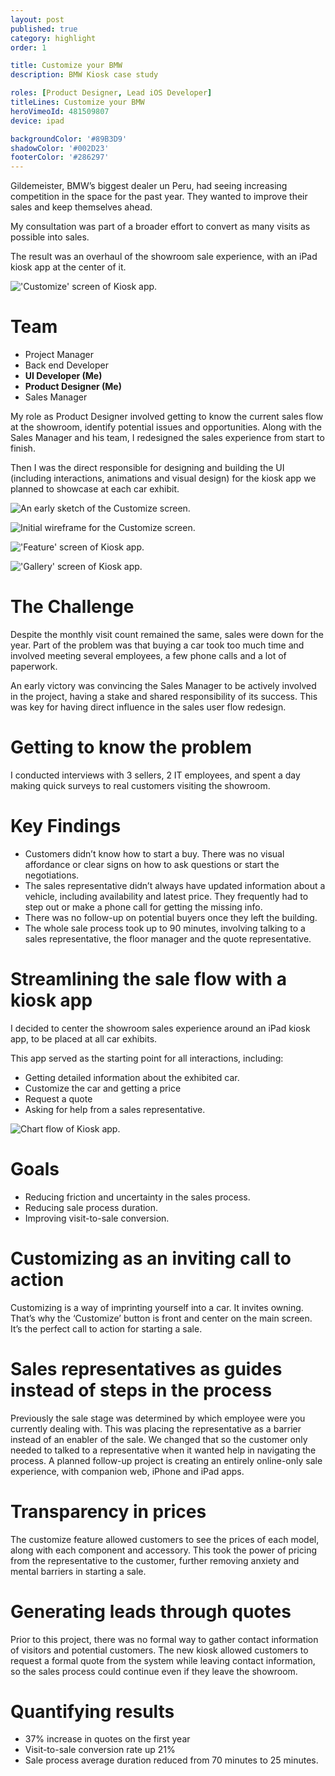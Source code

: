 ```yaml
---
layout: post
published: true
category: highlight
order: 1

title: Customize your BMW
description: BMW Kiosk case study

roles: [Product Designer, Lead iOS Developer]
titleLines: Customize your BMW
heroVimeoId: 481509807
device: ipad

backgroundColor: '#89B3D9'
shadowColor: '#002D23'
footerColor: '#286297'
---
```


Gildemeister, BMW’s biggest dealer un Peru, had seeing increasing competition in the space for the past year. They wanted to improve their sales and keep themselves ahead.

My consultation was part of a broader effort to convert as many visits as possible into sales.

The result was an overhaul of the showroom sale experience, with an iPad kiosk app at the center of it.

!['Customize' screen of Kiosk app.](/static/media/posts/bmw/picture1.png)

# Team

- Project Manager
- Back end Developer
- **UI Developer (Me)**
- **Product Designer (Me)**
- Sales Manager

My role as Product Designer involved getting to know the current sales flow at the showroom, identify potential issues and opportunities. Along with the Sales Manager and his team, I redesigned the sales experience from start to finish.

Then I was the direct responsible for designing and building the UI (including interactions, animations and visual design) for the kiosk app we planned to showcase at each car exhibit.

![An early sketch of the Customize screen.](/static/media/posts/bmw/picture2.jpg)

![Initial wireframe for the Customize screen.](/static/media/posts/bmw/picture3.svg)

!['Feature' screen of Kiosk app.](/static/media/posts/bmw/picture4.jpg)

!['Gallery' screen of Kiosk app.](/static/media/posts/bmw/picture5.jpg)

# The Challenge

Despite the monthly visit count remained the same, sales were down for the year. Part of the problem was that buying a car took too much time and involved meeting several employees, a few phone calls and a lot of paperwork.

An early victory was convincing the Sales Manager to be actively involved in the project, having a stake and shared responsibility of its success. This was key for having direct influence in the sales user flow redesign.

# Getting to know the problem

I conducted interviews with 3 sellers, 2 IT employees, and spent a day making quick surveys to real customers visiting the showroom.

# Key Findings

- Customers didn’t know how to start a buy. There was no visual affordance or clear signs on how to ask questions or start the negotiations.
- The sales representative didn’t always have updated information about a vehicle, including availability and latest price. They frequently had to step out or make a phone call for getting the missing info.
- There was no follow-up on potential buyers once they left the building.
- The whole sale process took up to 90 minutes, involving talking to a sales representative, the floor manager and the quote representative.

# Streamlining the sale flow with a kiosk app
	
I decided to center the showroom sales experience around an iPad kiosk app, to be placed at all car exhibits.

This app served as the starting point for all interactions, including:

- Getting detailed information about the exhibited car.
- Customize the car and getting a price
- Request a quote
- Asking for help from a sales representative.

![Chart flow of Kiosk app.](/static/media/posts/bmw/picture6.svg)

# Goals

- Reducing friction and uncertainty in the sales process.
- Reducing sale process duration.
- Improving visit-to-sale conversion.

# Customizing as an inviting call to action

Customizing is a way of imprinting yourself into a car. It invites owning. That’s why the ‘Customize’ button is front and center on the main screen. It’s the perfect call to action for starting a sale.

# Sales representatives as guides instead of steps in the process

Previously the sale stage was determined by which employee were you currently dealing with. This was placing the representative as a barrier instead of an enabler of the sale. We changed that so the customer only needed to talked to a representative when it wanted help in navigating the process. A planned follow-up project is creating an entirely online-only sale experience, with companion web, iPhone and iPad apps.

# Transparency in prices

The customize feature allowed customers to see the prices of each model, along with each component and accessory. This took the power of pricing from the representative to the customer, further removing anxiety and mental barriers in starting a sale.

# Generating leads through quotes

Prior to this project, there was no formal way to gather contact information of visitors and potential customers. The new kiosk allowed customers to request a formal quote from the system while leaving contact information, so the sales process could continue even if they leave the showroom.

# Quantifying results

- 37% increase in quotes on the first year
- Visit-to-sale conversion rate up 21%
- Sale process average duration reduced from 70 minutes to 25 minutes.